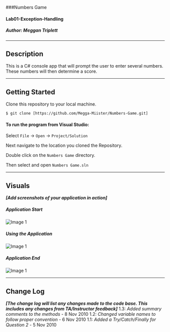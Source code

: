 ﻿###Numbers Game
#### Lab01-Exception-Handling
##### *Author: Meggan Triplett*

------------------------------

## Description
This is a C# console app that will prompt the user to enter several numbers.
These numbers will then determine a score.

------------------------------

## Getting Started
Clone this repository to your local machine.
```
$ git clone [https://github.com/Megga-Miister/Numbers-Game.git]
```
#### To run the program from Visual Studio:
Select ```File``` -> ```Open``` -> ```Project/Solution```

Next navigate to the location you cloned the Repository.

Double click on the ```Numbers Game``` directory.

Then select and open ```Numbers Game.sln```

------------------------------

## Visuals
***[Add screenshots of your application in action]***

##### Application Start
![Image 1](https://via.placeholder.com/750x500)
##### Using the Application
![Image 1](https://via.placeholder.com/750x500)
##### Application End
![Image 1](https://via.placeholder.com/750x500)

------------------------------

## Change Log
***[The change log will list any changes made to the code base. This includes any changes from TA/Instructor feedback]***
1.3: *Added summary comments to the methods* - 8 Nov 2010
1.2: *Changed variable names to follow proper convention* - 6 Nov 2010
1.1: *Added a Try/Catch/Finally for Question 2* - 5 Nov 2010